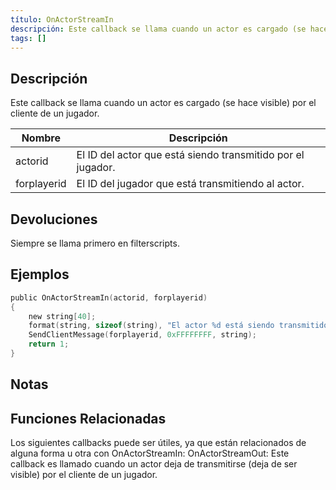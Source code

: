 ```yaml
---
título: OnActorStreamIn
descripción: Este callback se llama cuando un actor es cargado (se hace visible) por el cliente de un jugador.
tags: []
---
```


<VersionWarnES name='callback' version='SA-MP 0.3.7' />

## Descripción

Este callback se llama cuando un actor es cargado (se hace visible) por el cliente de un jugador.

| Nombre      | Descripción                                                   |
| ----------- | ------------------------------------------------------------- |
| actorid     | El ID del actor que está siendo transmitido por el jugador.   |
| forplayerid | El ID del jugador que está transmitiendo al actor.            |

## Devoluciones

Siempre se llama primero en filterscripts.

## Ejemplos

```c
public OnActorStreamIn(actorid, forplayerid)
{
    new string[40];
    format(string, sizeof(string), "El actor %d está siendo transmitido a tu jugador.", actorid);
    SendClientMessage(forplayerid, 0xFFFFFFFF, string);
    return 1;
}
```

## Notas

<TipNPCCallbacksES />

## Funciones Relacionadas
Los siguientes callbacks puede ser útiles, ya que están relacionados de alguna forma u otra con OnActorStreamIn:
OnActorStreamOut: Este callback es llamado cuando un actor deja de transmitirse (deja de ser visible) por el cliente de un jugador.
